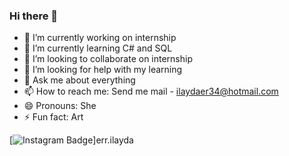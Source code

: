 ### Hi there 👋

<!--
**ilaydaer/ilaydaer** is a ✨ _special_ ✨ repository because its `README.md` (this file) appears on your GitHub profile.

Here are some ideas to get you started:
-->
- 🔭 I’m currently working on internship
- 🌱 I’m currently learning C# and SQL
- 👯 I’m looking to collaborate on internship
- 🤔 I’m looking for help with my learning
- 💬 Ask me about everything
- 📫 How to reach me: Send me mail - ilaydaer34@hotmail.com
- 😄 Pronouns: She
- ⚡ Fun fact: Art

[![Instagram Badge](https://img.shields.io/badge/-Instagram-C13584?style=flat-quare&labelColor=C13584&logo=instagram&logoColor=white&link=link)]err.ilayda

